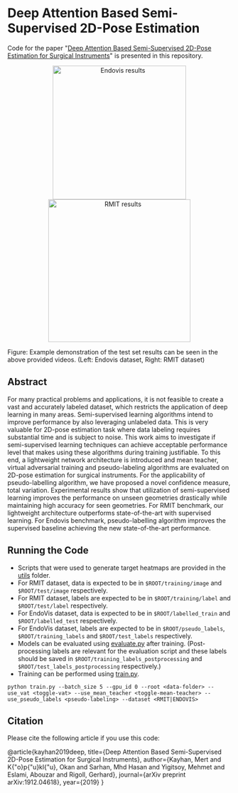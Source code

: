 # Deep Attention Based Semi-Supervised 2D-Pose Estimation
Code for the paper "[Deep Attention Based Semi-Supervised 2D-Pose Estimation for Surgical Instruments](https://arxiv.org/abs/1912.04618)" is presented in this repository.

<div align="center" style="width:image width px;">
  <img  src="https://github.com/mertkayhan/SSL-2D-Pose/blob/master/README/Endovis.gif" width=300 alt="Endovis results">
  <img  src="https://github.com/mertkayhan/SSL-2D-Pose/blob/master/README/RMIT.gif" width=320 alt="RMIT results">
</div>


Figure: Example demonstration of the test set results can be seen in the above provided videos. (Left: Endovis dataset, Right: RMIT dataset)

## Abstract

For many practical problems and applications, it is not feasible to create a vast and accurately labeled dataset, which restricts the application of deep learning in many areas. Semi-supervised learning algorithms intend to improve performance by also leveraging unlabeled data. This is very valuable for 2D-pose estimation task where data labeling requires substantial time and is subject to noise. This work aims to investigate if semi-supervised learning techniques can achieve acceptable performance level that makes using these algorithms during training justifiable. To this end, a lightweight network architecture is introduced and mean teacher, virtual adversarial training and pseudo-labeling algorithms are evaluated on 2D-pose estimation for surgical instruments. For the applicability of pseudo-labelling algorithm, we have proposed a novel confidence measure, total variation. Experimental results show that utilization of semi-supervised learning improves the performance on unseen geometries drastically while maintaining high accuracy for seen geometries. For RMIT benchmark, our lightweight architecture outperforms state-of-the-art with supervised learning. For Endovis benchmark, pseudo-labelling algorithm improves the supervised baseline achieving the new state-of-the-art performance.

## Running the Code

* Scripts that were used to generate target heatmaps are provided in the [utils](https://github.com/mertkayhan/SSL-2D-Pose/tree/master/utils) folder.
* For RMIT dataset, data is expected to be in `$ROOT/training/image` and `$ROOT/test/image` respectively.
* For RMIT dataset, labels are expected to be in `$ROOT/training/label` and `$ROOT/test/label` respectively.
* For EndoVis dataset, data is expected to be in `$ROOT/labelled_train` and `$ROOT/labelled_test` respectively.
* For EndoVis dataset, labels are expected to be in `$ROOT/pseudo_labels`, `$ROOT/training_labels` and `$ROOT/test_labels` respectively.
* Models can be evaluated using [evaluate.py](https://github.com/mertkayhan/SSL-2D-Pose/blob/master/evaluate.py) after training. (Post-processing labels are relevant for the evaluation script and these labels should be saved in `$ROOT/training_labels_postprocessing` and `$ROOT/test_labels_postprocessing` respectively.)
* Training can be performed using [train.py](https://github.com/mertkayhan/SSL-2D-Pose/blob/master/train.py).

`python train.py --batch_size 5 --gpu_id 0 --root <data-folder> --use_vat <toggle-vat> --use_mean_teacher <toggle-mean-teacher> --use_pseudo_labels <pseudo-labeling> --dataset <RMIT|ENDOVIS>`

## Citation

Please cite the following article if you use this code: 

@article{kayhan2019deep,
  title={Deep Attention Based Semi-Supervised 2D-Pose Estimation for Surgical Instruments},
  author={Kayhan, Mert and K{\"o}p{\"u}kl{\"u}, Okan and Sarhan, Mhd Hasan and Yigitsoy, Mehmet and Eslami, Abouzar and Rigoll, Gerhard},
  journal={arXiv preprint arXiv:1912.04618},
  year={2019}
}


